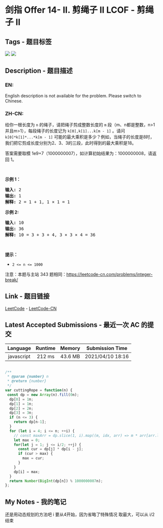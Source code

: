 
# 剑指 Offer 14- II. 剪绳子 II LCOF - 剪绳子 II

## Tags - 题目标签

 <img src="https://img.shields.io/badge/Math-数学-blue.svg">   <img src="https://img.shields.io/badge/Dynamic Programming-动态规划-blue.svg">  


## Description - 题目描述

### EN:
English description is not available for the problem. Please switch to Chinese.

### ZH-CN:
<p>给你一根长度为 <code>n</code> 的绳子，请把绳子剪成整数长度的 <code>m</code>&nbsp;段（m、n都是整数，n&gt;1并且m&gt;1），每段绳子的长度记为 <code>k[0],k[1]...k[m - 1]</code> 。请问 <code>k[0]*k[1]*...*k[m - 1]</code> 可能的最大乘积是多少？例如，当绳子的长度是8时，我们把它剪成长度分别为2、3、3的三段，此时得到的最大乘积是18。</p>

<p>答案需要取模 1e9+7（1000000007），如计算初始结果为：1000000008，请返回 1。</p>

<p>&nbsp;</p>

<p><strong>示例 1：</strong></p>

<pre><strong>输入: </strong>2
<strong>输出: </strong>1
<strong>解释: </strong>2 = 1 + 1, 1 &times; 1 = 1</pre>

<p><strong>示例&nbsp;2:</strong></p>

<pre><strong>输入: </strong>10
<strong>输出: </strong>36
<strong>解释: </strong>10 = 3 + 3 + 4, 3 &times;&nbsp;3 &times;&nbsp;4 = 36</pre>

<p>&nbsp;</p>

<p><strong>提示：</strong></p>

<ul>
	<li><code>2 &lt;= n &lt;= 1000</code></li>
</ul>

<p>注意：本题与主站 343 题相同：<a href="https://leetcode-cn.com/problems/integer-break/">https://leetcode-cn.com/problems/integer-break/</a></p>



## Link - 题目链接

[LeetCode](https://leetcode.com/problems/jian-sheng-zi-ii-lcof/description/)  -  [LeetCode-CN](https://leetcode.cn/problems/jian-sheng-zi-ii-lcof/description/)
## Latest Accepted Submissions - 最近一次 AC 的提交


| Language | Runtime | Memory | Submission Time |
|:---:|:---:|:---:|:---:|
| javascript  | 212 ms | 43.6 MB | 2021/04/10 18:16 |

```javascript

/**
 * @param {number} n
 * @return {number}
 */
var cuttingRope = function(n) {
 const dp = new Array(n).fill(0n);
  dp[0] = 1n;
  dp[1] = 1n;
  dp[2] = 2n;
  dp[3] = 3n;
  if (n <= 3) {
    return dp[n-1];
  }
  for (let i = 4; i <= n; ++i) {
    // const maxArr = dp.slice(1, i).map((m, idx, arr) => m * arr[arr.length - 1 - idx]);
    let max = 0;
    for(let j = 1; j <= i/2; ++j) {
      const cur = dp[j] * dp[i - j];
      if (cur > max) {
        max = cur;
      }
    }
    dp[i] = max;
  }
  return Number(BigInt(dp[n]) % 1000000007n);
};

```
## My Notes - 我的笔记


还是用动态规划的方法吧
i 要从4开始，因为省略了特殊情况
取最大，可以从 i/2结束

